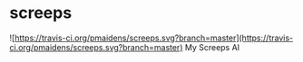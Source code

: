 # screeps
![https://travis-ci.org/pmaidens/screeps.svg?branch=master](https://travis-ci.org/pmaidens/screeps.svg?branch=master)
My Screeps AI
